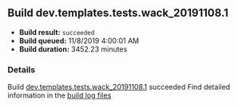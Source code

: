 ## Build dev.templates.tests.wack_20191108.1
- **Build result:** `succeeded`
- **Build queued:** 11/8/2019 4:00:01 AM
- **Build duration:** 3452.23 minutes
### Details
Build [dev.templates.tests.wack_20191108.1](https://winappstudio.visualstudio.com/web/build.aspx?pcguid=a4ef43be-68ce-4195-a619-079b4d9834c2&builduri=vstfs%3a%2f%2f%2fBuild%2fBuild%2f31791) succeeded
Find detailed information in the [build log files]()
